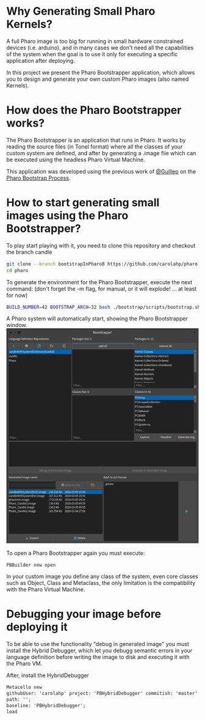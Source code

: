 # Why Generating Small Pharo Kernels?
A full Pharo image is too big for running in small hardware constrained devices (i.e. arduino), and in many cases we don't need all the capabilities of the system when the goal is to use it only for executing a specific application after deploying.

In this project we present the Pharo Bootstrapper application, which allows you to design and generate your own custom Pharo images (also named Kernels). 

# How does the Pharo Bootstrapper works?
The Pharo Bootstrapper is an application that runs in Pharo. It works by reading the source files (in Tonel format) where all the classes of your custom system are defined, and after by generating a .image file which can be executed using the headless Pharo Virtual Machine. 

This application was developed using the previous work of [@Guillep](https://github.com/guillep) on the [Pharo Bootstrap Process](https://github.com/guillep/PharoBootstrap).

# How to start generating small images using the Pharo Bootstrapper?
To play start playing with it, you need to clone this repository and checkout the branch candle 
```bash
git clone --branch bootstrapInPharo8 https://github.com/carolahp/pharo.git
cd pharo
```

To generate the environment for the Pharo Bootstrapper, execute the next command: 
(don't forget the -m flag, for manual, or it will explode! ... at least for now)
```bash
BUILD_NUMBER=42 BOOTSTRAP_ARCH=32 bash ./bootstrap/scripts/bootstrap.sh -m
```

A Pharo system will automatically start, showing the Pharo Bootstrapper window.
![alt text](https://github.com/carolahp/pharo/blob/bootstrapInPharo8/images/bootstrapper.png "Pharo Bootstrapper UI")

To open a Pharo Bootstrapper again you must execute:
```Smalltalk
PBBuilder new open
```

In your custom image you define any class of the system, even core classes such as Object, Class and Metaclass, the only limitation is the compatibility with the Pharo Virtual Machine.


# Debugging your image before deploying it

To be able to use the functionality "debug in generated image" you must install the Hybrid Debugger, which let you debugg semantic errors in your language definition before writing the image to disk and executing it with the Pharo VM.


After, install the HybridDebugger
```Smalltalk
Metacello new
githubUser: 'carolahp' project: 'PBHybridDebugger' commitish: 'master' path: '';
baseline: 'PBHybridDebugger';
load
```
